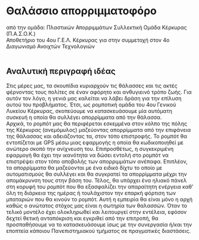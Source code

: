 # Θαλάσσιο απορριμματοφόρο
από την ομάδα: Πλαστικών Απορριμμάτων Συλλεκτική Ομάδα Κέρκυρας (Π.Α.Σ.Ο.Κ.)<br />
Αποθετήριο του 4ου Γ.Ε.Λ. Κέρκυρας για στην συμμετοχή στον 4ο Διαγωνισμό Ανοιχτών Τεχνολογιών<br /><br />

## Αναλυτική περιγραφή ιδέας
Στις μέρες μας, τα σκουπίδια κυριαρχούν τις θάλασσες και τις ακτές φέρνοντας τους πολίτες σε έναν αφόρητο και ανθυγιεινό τρόπο ζωής. Για αυτόν τον λόγο, η γενιά μας καλείται να λάβει δράση για την επίλυση αυτού του προβλήματος. Έτσι, ως ρομποτική ομάδα του 4ου Γενικού Λυκείου Κέρκυρας, σκοπεύουμε να κατασκευάσουμε μία αυτόματη συσκευή η οποία θα συλλέγει απορρίμματα από την θάλασσα.  
Αρχικά, το ρομπότ μας θα περιφέρεται εσκεμμένα στον κόλπο της πόλης της Κέρκυρας (ανεμόμυλος) μαζεύοντας απορρίμματα από την επιφάνεια της θάλασσας και αδειάζοντας τα, στον τόπο επιστροφής. Το ρομπότ θα εντοπίζεται με GPS μέσω μιας εφαρμογής η οποία θα κωδικοποιηθεί με ανώτερο σκοπό την ανίχνευση του. Επιπροσθέτως, η συγκεκριμένη εφαρμογή θα έχει την ικανότητα να δώσει εντολή στο ρομπότ να επιστρέψει στον τόπο αποβολής των απορριμμάτων ανέπαφα. 
Επιπλέον, τα απορρίμματα θα μαζεύονται με ένα ειδικό δίχτυ το οποίο με αυτοματισμούς θα συλλέγει και θα συγκρατεί τα απορρίμματα μέχρι την απομάκρυνση τους στην βάση του. Τέλος, θα υπάρχει ένα ηλιακό πάνελ στη κορυφή του ρομπότ που θα εξασφαλίζει την απαραίτητη ενέργεια καθ’ όλη τη διάρκεια της ημέρας ή τουλάχιστον την επαρκή φόρτιση των μπαταριών που θα κινούν το ρομπότ.
Αυτή η εμπειρία θα είναι μόνο η αρχή καθώς ο ανώτατος στόχος μας είναι η σωτηρία των θαλασσών. Όταν το τελικό μοντέλο έχει ολοκληρωθεί και λειτουργεί στην εντέλεια, εφόσον δεχτεί θετική ανταπόκριση και εγκριθεί από την επιτροπή, θα προσπαθήσουμε να το κατασκευάσουμε ίσως με την συνεργασία ή/και την εποπτεία κάποιου Πανεπιστημιακού τμήματος σε πραγματικές διαστάσεις.
